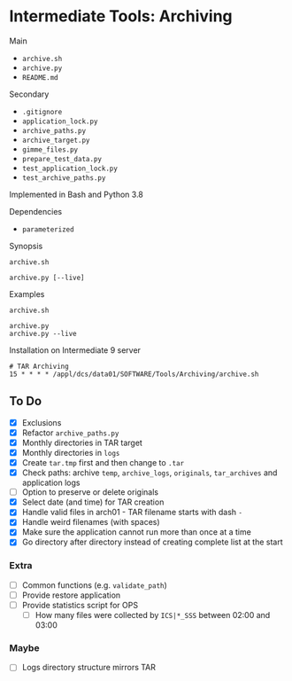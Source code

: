 # Intermediate Tools: Archiving

Main

* `archive.sh`
* `archive.py`
* `README.md`

Secondary

* `.gitignore`
* `application_lock.py`
* `archive_paths.py`
* `archive_target.py`
* `gimme_files.py`
* `prepare_test_data.py`
* `test_application_lock.py`
* `test_archive_paths.py`

Implemented in Bash and Python 3.8

Dependencies

* `parameterized`

Synopsis

```text
archive.sh

archive.py [--live]
```

Examples

```text
archive.sh

archive.py
archive.py --live
```

Installation on Intermediate 9 server

```text
# TAR Archiving
15 * * * * /appl/dcs/data01/SOFTWARE/Tools/Archiving/archive.sh
```

## To Do

* [x] Exclusions
* [x] Refactor `archive_paths.py`
* [x] Monthly directories in TAR target
* [x] Monthly directories in `logs`
* [x] Create `tar.tmp` first and then change to `.tar`
* [x] Check paths: archive `temp`, `archive_logs`, `originals`, `tar_archives` and application logs
* [ ] Option to preserve or delete originals
* [x] Select date (and time) for TAR creation
* [x] Handle valid files in arch01 - TAR filename starts with dash `-`
* [x] Handle weird filenames (with spaces)
* [x] Make sure the application cannot run more than once at a time
* [x] Go directory after directory instead of creating complete list at the start

### Extra

* [ ] Common functions (e.g. `validate_path`)
* [ ] Provide restore application
* [ ] Provide statistics script for OPS
  * [ ] How many files were collected by `ICS|*_SSS` between 02:00 and 03:00

### Maybe

* [ ] Logs directory structure mirrors TAR
